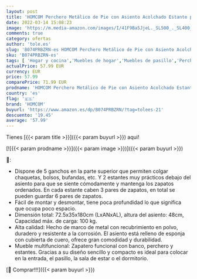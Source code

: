 ```yaml
---
layout: post
title: 'HOMCOM Perchero Metálico de Pie con Asiento Acolchado Estante para Zapatos y Colgador de Ropa para Entrada 72.5x35x180cm Negro'
date: 2022-03-14 15:08:23
image: 'https://m.media-amazon.com/images/I/41F9Ba5JjeL._SL500_._SL400_.jpg'
comments: true
category: ofertas
author: 'tole.es'
slug: 'B074PRBZRN-es HOMCOM Perchero Metálico de Pie con Asiento Acolchado...'
sku: 'B074PRBZRN-es'
tags: [ 'Hogar y cocina','Muebles de hogar','Muebles de pasillo','Percheros de pasillo','homcom','zapatos', ]
actualPrice: 57.99 EUR
currency: EUR
price: 57.99
comparePrice: 71.99 EUR
prodname: 'HOMCOM Perchero Metálico de Pie con Asiento Acolchado Estante para Zapatos y Colgador de Ropa para Entrada 72.5x35x180cm Negro'
country: 'es'
flag: '🇪🇸'
brand: 'HOMCOM'
buyurl: 'https://www.amazon.es/dp/B074PRBZRN/?tag=tolees-21'
descuento: '19.45'
average: '57.99'
---
```


Tienes [{{< param title >}}]({{< param buyurl >}}) aqui!

[![{{< param prodname >}}]({{< param image >}})]({{< param buyurl >}})

🔎:

- Dispone de 5 ganchos en la parte superior que permiten colgar chaquetas, bolsos, bufandas, etc. Y 2 estantes muy prácticos debajo del asiento para que se siente cómodamente y mantenga los zapatos ordenados. En cada estante caben 3 pares de zapatos, en total se pueden guardar 6 pares de zapatos.
- Fácil de montar y desmontar, tiene poca profundidad lo que significa que ocupa poco espacio.
- Dimensión total: 72.5x35x180cm (LxANxAL), altura del asiento: 48cm, Capacidad máx. de carga: 100 kg.
- Alta calidad: Hecho de marco de metal con recubrimiento en polvo, duradero y resistente a la corrosión. El asiento está relleno de esponja con cubierta de cuero, ofrece gran comodidad y durabilidad.
- Mueble multifuncional: Zapatero funcional con banco, perchero y estantes. Gracias a su diseño sencillo y compacto es ideal para colocar en la entrada, el pasillo, la sala de estar o el dormitorio.

[🛒 Comprar!!!]({{< param buyurl >}})
